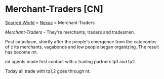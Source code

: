 # Merchant-Traders [CN]
[Scarred World](./scarred-world.md) > [Nexus](./city.md) > Merchant-Traders

*Merchant-Traders* - They're merchants, traders and tradesmen.

Post cataclysm, shortly after the people's emergence from the catacombs of c its merchants, vagabonds and low people began organizing. The result has become mt. 

mt agents made first contact with c trading partners tp1 and tp2.

Today all trade with tp1,2 goes through nt.
